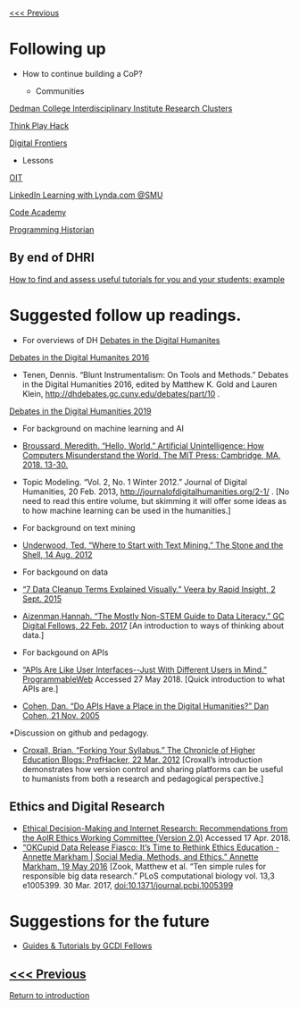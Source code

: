[<<< Previous](why.md) 

# Following up

* How to continue building a CoP? 

  * Communities 

[Dedman College Interdisciplinary Institute Research Clusters](https://www.smu.edu/Dedman/DCII/Programs/ResearchClusters)

[Think Play Hack ](https://github.com/SouthernMethodistUniversity/think-play-hack)

[Digital Frontiers](https://digital-frontiers.org/)

   * Lessons

[OIT](https://www.smu.edu/OIT/Training) 

[LinkedIn Learning with Lynda.com @SMU](https://www.smu.edu/OIT/Services/LinkedIn)

[Code Academy](https://www.codecademy.com/) 

[Programming Historian ](https://programminghistorian.org/)


## By end of DHRI
[How to find and assess useful tutorials for you and your students: example](http://miriamposner.com/blog/tutorials-ive-written/)


# Suggested follow up readings.
   * For overviews of DH
[Debates in the Digital Humanites](https://dhdebates.gc.cuny.edu/projects/debates-in-the-digital-humanities)

[Debates in the Digital Humanites 2016](https://dhdebates.gc.cuny.edu/projects/debates-in-the-digital-humanities-2016)
* Tenen, Dennis. “Blunt Instrumentalism: On Tools and Methods.” Debates in the Digital Humanities 2016, edited by Matthew K. Gold and Lauren Klein, http://dhdebates.gc.cuny.edu/debates/part/10 . 

[Debates in the Digital Humanities 2019](https://dhdebates.gc.cuny.edu/projects/debates-in-the-digital-humanities-2019)

* For background on machine learning and AI 
* [Broussard, Meredith. “Hello, World.” Artificial Unintelligence: How Computers Misunderstand the World. The MIT Press: Cambridge, MA, 2018. 13-30.](https://smu.primo.exlibrisgroup.com/discovery/fulldisplay?docid=pq_ebook_centralEBC5355856&context=PC&vid=01SMU_INST:01SMU&search_scope=MyInst_and_CI&tab=Everything&lang=en) 
* Topic Modeling. “Vol. 2, No. 1 Winter 2012.” Journal of Digital Humanities, 20 Feb. 2013, http://journalofdigitalhumanities.org/2-1/ . [No need to read this entire volume, but skimming it will offer some ideas as to how machine learning can be used in the humanities.]

* For background on text mining
* [Underwood, Ted. “Where to Start with Text Mining.” The Stone and the Shell, 14 Aug. 2012](https://tedunderwood.com/2012/08/14/where-to-start-with-text-mining/)

 * For backgound on data 
* [“7 Data Cleanup Terms Explained Visually.” Veera by Rapid Insight, 2 Sept. 2015](http://www.rapidinsightinc.com/7-data-cleanup-terms-explained-visually/)
* [Aizenman,Hannah. “The Mostly Non-STEM Guide to Data Literacy.” GC Digital Fellows, 22 Feb. 2017](https://digitalfellows.commons.gc.cuny.edu/2017/02/22/the-mostly-non-stem-guide-to-data-literacy/) [An introduction to ways of thinking about data.]

 * For backgound on APIs
* [“APIs Are Like User Interfaces--Just With Different Users in Mind.” ProgrammableWeb](https://www.programmableweb.com/news/apis-are-user-interfaces-just-different-users-mind/analysis/2015/12/03) Accessed 27 May 2018. [Quick introduction to what APIs are.] 
* [Cohen, Dan. “Do APIs Have a Place in the Digital Humanities?” Dan Cohen, 21 Nov. 2005](https://dancohen.org/2005/11/21/do-apis-have-a-place-in-the-digital-humanities/)

*Discussion on github and pedagogy. 
* [Croxall, Brian. “Forking Your Syllabus.” The Chronicle of Higher Education Blogs: ProfHacker, 22 Mar. 2012](https://www.chronicle.com/blogs/profhacker/forking-your-syllabus/39137) [Croxall’s introduction demonstrates how version control and sharing platforms can be useful to humanists from both a research and pedagogical perspective.]

 ## Ethics and Digital Research
* [Ethical Decision-Making and Internet Research: Recommendations from the AoIR Ethics Working Committee (Version 2.0)](http://aoir.org/reports/ethics2.pdf) Accessed 17 Apr. 2018.
* [“OKCupid Data Release Fiasco: It’s Time to Rethink Ethics Education - Annette Markham | Social Media, Methods, and Ethics.” Annette Markham, 19 May 2016](https://socialmediacollective.org/2016/05/18/the-okcupid-data-release-fiasco-its-time-to-rethink-ethics-education/)
[Zook, Matthew et al. “Ten simple rules for responsible big data research.” PLoS computational biology vol. 13,3 e1005399. 30 Mar. 2017, [doi:10.1371/journal.pcbi.1005399](https://www.ncbi.nlm.nih.gov/pmc/articles/PMC5373508/)

# Suggestions for the future
* [Guides & Tutorials by GCDI Fellows](https://gcdi.commons.gc.cuny.edu/guides-tutorials/)


[<<< Previous](why.md) 
-----
[Return to introduction](https://github.com/DHRISMU/intro)


  
